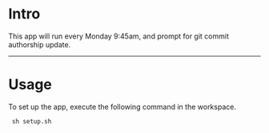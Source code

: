 Intro
=====
This app will run every Monday 9:45am, and prompt for git commit authorship update. 

------
Usage
=====
To set up the app, execute the following command in the workspace.

<code> sh setup.sh</code>